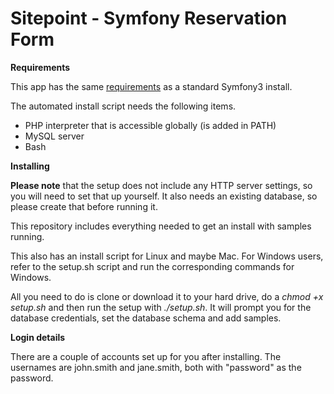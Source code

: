 # Sitepoint - Symfony Reservation Form

**Requirements**

This app has the same [requirements](http://symfony.com/doc/current/reference/requirements.html) as a standard Symfony3 install.

The automated install script needs the following items.

* PHP interpreter that is accessible globally (is added in PATH)
* MySQL server
* Bash

**Installing**

**Please note** that the setup does not include any HTTP server settings, so you will need to set that up yourself. It also needs an existing database, so please create that before running it.

This repository includes everything needed to get an install with samples running.

This also has an install script for Linux and maybe Mac. For Windows users, refer to the setup.sh script and run the corresponding commands for Windows.

All you need to do is clone or download it to your hard drive, do a _chmod +x setup.sh_ and then run the setup with _./setup.sh_. It will prompt you for the database credentials, set the database schema and add samples.

**Login details**

There are a couple of accounts set up for you after installing. The usernames are john.smith and jane.smith, both with "password" as the password.
